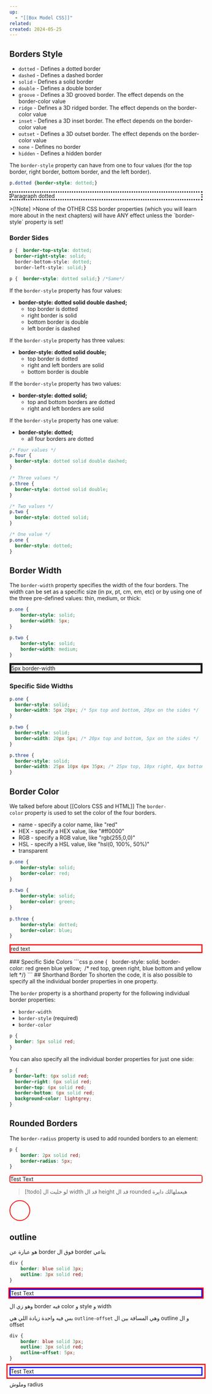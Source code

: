 ```yaml
---
up:
  - "[[Box Model CSS]]"
related: 
created: 2024-05-25
---
```

## Borders Style

- `dotted` - Defines a dotted border
- `dashed` - Defines a dashed border
- `solid` - Defines a solid border
- `double` - Defines a double border
- `groove` - Defines a 3D grooved border. The effect depends on the border-color value
- `ridge` - Defines a 3D ridged border. The effect depends on the border-color value
- `inset` - Defines a 3D inset border. The effect depends on the border-color value
- `outset` - Defines a 3D outset border. The effect depends on the border-color value
- `none` - Defines no border
- `hidden` - Defines a hidden border

The `border-style` property can have from one to four values (for the top border, right border, bottom border, and the left border).

```css
p.dotted {border-style: dotted;}
```
<p style="border-style: dotted;">Paragraph dotted</p>
>[!Note]
>None of the OTHER CSS border properties (which you will learn more about in the next chapters) will have ANY effect unless the `border-style` property is set!

### Border Sides
```css
p {  border-top-style: dotted;  
  border-right-style: solid;  
  border-bottom-style: dotted;  
  border-left-style: solid;}

p {  border-style: dotted solid;} /*Same*/
```

If the `border-style` property has four values:

- **border-style: dotted solid double dashed;**
    - top border is dotted
    - right border is solid
    - bottom border is double
    - left border is dashed

If the `border-style` property has three values:

- **border-style: dotted solid double;**
    - top border is dotted
    - right and left borders are solid
    - bottom border is double

If the `border-style` property has two values:

- **border-style: dotted solid;**
    - top and bottom borders are dotted
    - right and left borders are solid

If the `border-style` property has one value:

- **border-style: dotted;**
    - all four borders are dotted

```css
/* Four values */
p.four {
  border-style: dotted solid double dashed;
}

/* Three values */
p.three {
  border-style: dotted solid double;
}

/* Two values */
p.two {
  border-style: dotted solid;
}

/* One value */
p.one {
  border-style: dotted;
}
```


## Border Width
The `border-width` property specifies the width of the four borders.
The width can be set as a specific size (in px, pt, cm, em, etc) or by using one of the three pre-defined values: thin, medium, or thick:
```css
p.one {
	border-style: solid;
	border-width: 5px;
}

p.two {  
	border-style: solid;
	border-width: medium;
}
```

<p style="border-style: solid; border-width: 5px;">5px border-width</p>

### Specific Side Widths
```css
p.one {
  border-style: solid;
  border-width: 5px 20px; /* 5px top and bottom, 20px on the sides */
}

p.two {
  border-style: solid;
  border-width: 20px 5px; /* 20px top and bottom, 5px on the sides */
}

p.three {
  border-style: solid;
  border-width: 25px 10px 4px 35px; /* 25px top, 10px right, 4px bottom and 35px left */
}
```
## Border Color
We talked before about [[Colors CSS and HTML]]
The `border-color` property is used to set the color of the four borders.

- name - specify a color name, like "red"
- HEX - specify a HEX value, like "#ff0000"
- RGB - specify a RGB value, like "rgb(255,0,0)"
- HSL - specify a HSL value, like "hsl(0, 100%, 50%)"
- transparent

```css
p.one {  
	border-style: solid;  
	border-color: red;
}  
  
p.two {
	border-style: solid;  
	border-color: green;
}  
  
p.three {
	border-style: dotted;
	border-color: blue;
}
```
<p style="border-style: solid; border-color: red;">red text</p>
### Specific Side Colors
```css
p.one {  
	border-style: solid;  
	border-color: red green blue yellow; 
	/* red top, green right, blue bottom and yellow left */}
```
## Shorthand Border
To shorten the code, it is also possible to specify all the individual border properties in one property.

The `border` property is a shorthand property for the following individual border properties:

- `border-width`
- `border-style` (required)
- `border-color`

```css
p {
  border: 5px solid red;
}
```

You can also specify all the individual border properties for just one side:

```css
p {
  border-left: 6px solid red;
  border-right: 6px solid red;
  border-top: 6px solid red;
  border-bottom: 6px solid red;
  background-color: lightgrey;
}
```

## Rounded Borders
The `border-radius` property is used to add rounded borders to an element:
```css
p {  
	border: 2px solid red;  
	border-radius: 5px;
}
```

<p style="border: 2px solid red; border-radius: 5px;">Test Text</p>

> [!todo]
> لو خليت ال width قد ال height قد ال rounded هيعملهالك دايرة


<p style="border: 2px solid red; border-radius: 50px; width:50px; height:50px;"></p>

## outline
هو عبارة عن border فوق ال border بتاعي

```css
div {
	border: blue solid 3px;
	outline: 3px solid red;
}
```

<p style="border: blue solid 3px; outline: 3px solid red;">Test Text</p>
وهو زي ال border فيه color و style و width 

بس فيه واحدة زيادة اللي هي `outline-offset` وهي المسافة بين ال outline و ال offset

```css
div {
	border: blue solid 3px;
	outline: 3px solid red;
	outline-offset: 5px;
}
```
<p style="border: blue solid 3px; outline: 3px solid red; outline-offset:5px">Test Text</p>
وملوش radius 